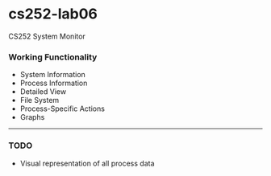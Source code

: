 # cs252-lab06
CS252 System Monitor

### Working Functionality
- System Information
- Process Information
- Detailed View
- File System
- Process-Specific Actions
- Graphs

-----

### TODO
- Visual representation of all process data

